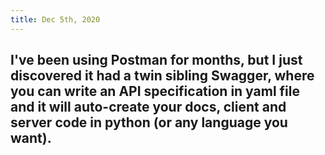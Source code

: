 ```yaml
---
title: Dec 5th, 2020
---
```


## I've been using Postman for months, but I just discovered it had a twin sibling Swagger, where you can write an API specification in yaml file and it will auto-create your docs, client and server code in python (or any language you want).
